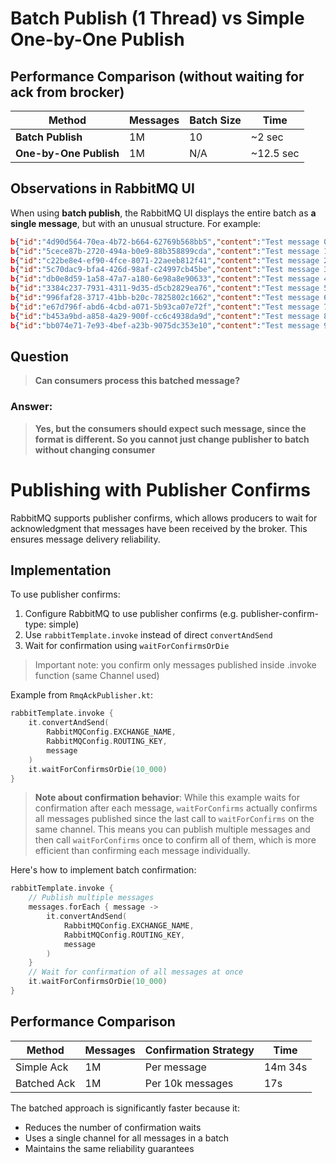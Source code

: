 # Batch Publish (1 Thread) vs Simple One-by-One Publish

## Performance Comparison (without waiting for ack from brocker)

| Method                 | Messages | Batch Size | Time     |
|------------------------|----------|------------|----------|
| **Batch Publish**      | 1M       | 10         | ~2 sec   |
| **One-by-One Publish** | 1M       | N/A        | ~12.5 sec|

## Observations in RabbitMQ UI

When using **batch publish**, the RabbitMQ UI displays the entire batch as **a single message**, but with an unusual structure. For example:

```json
b{"id":"4d90d564-70ea-4b72-b664-62769b568bb5","content":"Test message 0","timestamp":1747638407869}
b{"id":"5cece87b-2720-494a-b0e9-88b358899cda","content":"Test message 1","timestamp":1747638407869}
b{"id":"c22be8e4-ef90-4fce-8071-22aeeb812f41","content":"Test message 2","timestamp":1747638407869}
b{"id":"5c70dac9-bfa4-426d-98af-c24997cb45be","content":"Test message 3","timestamp":1747638407869}
b{"id":"db0e8d59-1a58-47a7-a180-6e98a8e90633","content":"Test message 4","timestamp":1747638407869}
b{"id":"3384c237-7931-4311-9d35-d5cb2829ea76","content":"Test message 5","timestamp":1747638407869}
b{"id":"996faf28-3717-41bb-b20c-7825802c1662","content":"Test message 6","timestamp":1747638407869}
b{"id":"e67d796f-abd6-4cbd-a071-5b93ca07e72f","content":"Test message 7","timestamp":1747638407869}
b{"id":"b453a9bd-a858-4a29-900f-cc6c4938da9d","content":"Test message 8","timestamp":1747638407869}
b{"id":"bb074e71-7e93-4bef-a23b-9075dc353e10","content":"Test message 9","timestamp":1747638407869}
```

## Question

> **Can consumers process this batched message?**

### Answer:

> **Yes, but the consumers should expect such message, since the format is different. So you cannot just change publisher to batch without changing consumer**

# Publishing with Publisher Confirms

RabbitMQ supports publisher confirms, which allows producers to wait for acknowledgment that messages have been received by the broker. This ensures message delivery reliability.

## Implementation

To use publisher confirms:

1. Configure RabbitMQ to use publisher confirms (e.g. publisher-confirm-type: simple)
2. Use `rabbitTemplate.invoke` instead of direct `convertAndSend`
3. Wait for confirmation using `waitForConfirmsOrDie`
> Important note: you confirm only messages published inside .invoke function (same Channel used)

Example from `RmqAckPublisher.kt`:
```kotlin
rabbitTemplate.invoke {
    it.convertAndSend(
        RabbitMQConfig.EXCHANGE_NAME,
        RabbitMQConfig.ROUTING_KEY,
        message
    )
    it.waitForConfirmsOrDie(10_000)
}
```

> **Note about confirmation behavior**: While this example waits for confirmation after each message, `waitForConfirms` actually confirms all messages published since the last call to `waitForConfirms` on the same channel. This means you can publish multiple messages and then call `waitForConfirms` once to confirm all of them, which is more efficient than confirming each message individually.

Here's how to implement batch confirmation:
```kotlin
rabbitTemplate.invoke {
    // Publish multiple messages
    messages.forEach { message ->
        it.convertAndSend(
            RabbitMQConfig.EXCHANGE_NAME,
            RabbitMQConfig.ROUTING_KEY,
            message
        )
    }
    // Wait for confirmation of all messages at once
    it.waitForConfirmsOrDie(10_000)
}
```

## Performance Comparison

| Method | Messages | Confirmation Strategy | Time |
|--------|----------|----------------------|------|
| Simple Ack | 1M | Per message | 14m 34s |
| Batched Ack | 1M | Per 10k messages | 17s |

The batched approach is significantly faster because it:
- Reduces the number of confirmation waits
- Uses a single channel for all messages in a batch
- Maintains the same reliability guarantees
